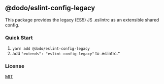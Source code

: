 ## @dodo/eslint-config-legacy

This package provides the legacy (ES5) JS .eslintrc as an extensible shared config.

### Quick Start

1. `yarn add @dodo/eslint-config-legacy`
2. add `"extends": "eslint-config-legacy"` to .eslintrc.\*

### License

[MIT](LICENSE)
